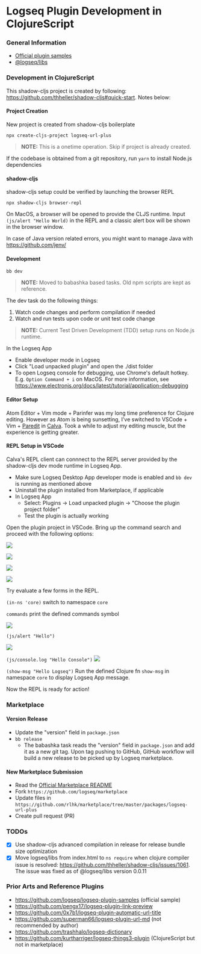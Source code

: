 # Logseq Plugin Development in ClojureScript

### General Information

- [Official plugin samples](https://github.com/logseq/logseq-plugin-samples)
- [@logseq/libs](https://logseq.github.io/plugins/)

### Development in ClojureScript

This shadow-cljs project is created by following: https://github.com/thheller/shadow-cljs#quick-start. Notes below:

#### Project Creation
New project is created from shadow-cljs boilerplate

`npx create-cljs-project logseq-url-plus`
> **NOTE:** This is a onetime operation. Skip if project is already created.

If the codebase is obtained from a git repository, run `yarn` to install Node.js dependencies

#### shadow-cljs
shadow-cljs setup could be verified by launching the browser REPL

`npx shadow-cljs browser-repl`

On MacOS, a browser will be opened to provide the CLJS runtime. Input `(js/alert "Hello World)` in the REPL and a classic alert box will be shown in the browser window.

In case of Java version related errors, you might want to manage Java with https://github.com/jenv/

#### Development

`bb dev`

> **NOTE:** Moved to babashka based tasks. Old npm scripts are kept as reference.

The dev task do the following things:
1. Watch code changes and perform compilation if needed
2. Watch and run tests upon code or unit test code change
> **NOTE:** Current Test Driven Development (TDD) setup runs on Node.js runtime.

In the Logseq App

- Enable developer mode in Logseq
- Click "Load unpacked plugin" and open the ./dist folder
- To open Logseq console for debugging, use Chrome's default hotkey. E.g. `Option Command + i` on MacOS. For more information, see https://www.electronjs.org/docs/latest/tutorial/application-debugging

#### Editor Setup

Atom Editor + Vim mode + Parinfer was my long time preference for Clojure editing. However as Atom is being sunsetting, I've switched to VSCode + Vim + [Paredit](https://calva.io/paredit/) in [Calva](https://calva.io). Took a while to adjust my editing muscle, but the experience is getting greater. 

#### REPL Setup in VSCode

Calva's REPL client can connnect to the REPL server provided by the shadow-cljs dev mode runtime in Logseq App.
- Make sure Logseq Desktop App developer mode is enabled and `bb dev` is running as mentioned above
- Uninstall the plugin installed from Marketplace, if applicable
- In Logseq App
  - Select: Plugins -> Load unpacked plugin -> "Choose the plugin project folder"
  - Test the plugin is actually working

Open the plugin project in VSCode. Bring up the command search and proceed with the following options:

![](./imgs/calva-repl-1.png)

![](./imgs/calva-repl-2.png)

![](./imgs/calva-repl-3.png)

![](./imgs/calva-repl-4.png)

Try evaluate a few forms in the REPL. 

`(in-ns 'core)` switch to namespace `core`

`commands` print the defined commands symbol

![](./imgs/calva-repl-5.png)

`(js/alert "Hello")`

![](./imgs/calva-repl-6.png)

`(js/console.log "Hello Console")`
![](./imgs/calva-repl-7.png)

`(show-msg "Hello Logseq")` Run the defined Clojure fn `show-msg` in namespace `core` to display Logseq App message.

Now the REPL is ready for action!

### Marketplace

#### Version Release

- Update the "version" field in `package.json`
- `bb release`
  - The babashka task reads the "version" field in `package.json` and add it as a new git tag. Upon tag pushing to GitHub, GitHub workflow will build a new release to be picked up by Logseq marketplace.

#### New Marketplace Submission

- Read the [Official Marketplace README](https://github.com/logseq/marketplace/blob/master/README.md)
- Fork `https://github.com/logseq/marketplace`
- Update files in `https://github.com/rlhk/marketplace/tree/master/packages/logseq-url-plus`
- Create pull request (PR)

### TODOs
- [x] Use shadow-cljs advanced compilation in release for release bundle size optimization
- [x] Move logseq/libs from index.html to `ns require` when clojure compiler issue is resolved: https://github.com/thheller/shadow-cljs/issues/1061. The issue was fixed as of @logseq/libs version 0.0.11

### Prior Arts and Reference Plugins
- https://github.com/logseq/logseq-plugin-samples (official sample)
- https://github.com/pengx17/logseq-plugin-link-preview
- https://github.com/0x7b1/logseq-plugin-automatic-url-title
- https://github.com/superman66/logseq-plugin-url-md (not recommended by author)
- https://github.com/trashhalo/logseq-dictionary
- https://github.com/kurtharriger/logseq-things3-plugin (ClojureScript but not in marketplace)
